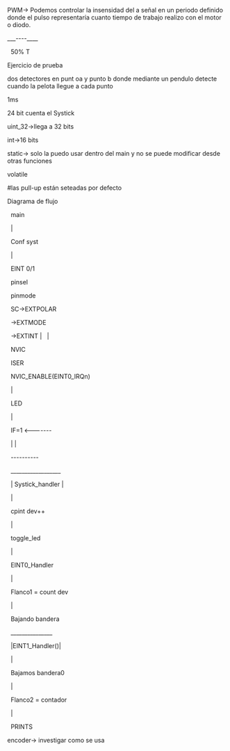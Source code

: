 PWM->  Podemos controlar la insensidad del a señal en un periodo definido donde el pulso representaría cuanto tiempo de trabajo realizo con el motor o diodo.

\_\_\_----\_\_\_\_

  50%  T



Ejercicio de prueba

dos detectores en punt oa y punto b donde mediante un pendulo detecte cuando la pelota llegue a cada punto



1ms

24 bit cuenta el Systick



uint\_32->llega a 32 bits

int->16 bits



static-> solo la puedo usar dentro del main y no se puede modificar desde otras funciones



volatile



\#las pull-up están seteadas por defecto



Diagrama de flujo



 	main

 	 |

     Conf syst

 	 |

     EINT 0/1

      pinsel

      pinmode

      SC->EXTPOLAR

        ->EXTMODE

 	    ->EXTINT
        | 
 	    |

      NVIC

       ISER

      NVIC\_ENABLE(EINT0\_IRQn)

 	 |

        LED

 	 |

       IF=1 <-------

 	 |	   |

 	  ----------

   \_\_\_\_\_\_\_\_\_\_\_\_\_\_\_\_\_\_

   | Systick\_handler |

 	 |

     cpint dev++

         |

      toggle\_led

 	 |

      EINT0\_Handler

 	 |

      Flanco1 = count dev

         |

     Bajando bandera



     \_\_\_\_\_\_\_\_\_\_\_\_\_\_\_

    |EINT1\_Handler()|

 	   |

     Bajamos bandera0

           |

     Flanco2 = contador

           |

       PRINTS



encoder-> investigar como se usa

